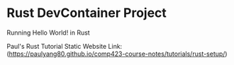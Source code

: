 # Rust DevContainer Project

Running Hello World! in Rust

Paul's Rust Tutorial Static Website Link: (https://paulyang80.github.io/comp423-course-notes/tutorials/rust-setup/)
